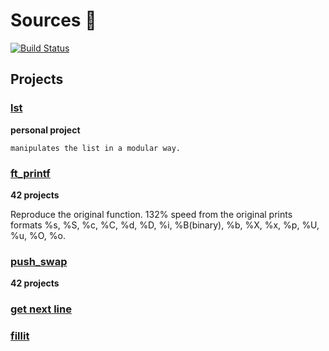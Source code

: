 
#  Sources :bookmark_tabs: 

[![Build Status](https://travis-ci.com/spajeo/push_swap.svg?token=oVcxernG54jM76XzQesq&branch=master)](https://travis-ci.com/spajeo/push_swap)

## Projects

### [lst](https://github.com/spajeo/push_swap/tree/master/libft/lst)   
__personal project__   	   
             	
  	manipulates the list in a modular way.

### [ft_printf](https://github.com/spajeo/push_swap/tree/master/libft/ft_printf) 
__42 projects__   	   
  
  Reproduce the original function. 132% speed from the original
	prints formats %s, %S, %c, %C, %d, %D, %i, %B(binary), %b, %X, %x, %p, %U, %u, %O, %o.      

### [push_swap](https://github.com/spajeo/push_swap/tree/master/libft/push_swap)	
__42 projects__           	   
             	
### [get next line](https://github.com/spajeo/push_swap/tree/master/libft/is)        
             	 

### [fillit](https://github.com/spajeo/push_swap/tree/master/libft/str)  	       



